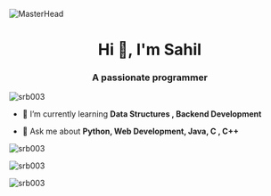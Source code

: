 ![MasterHead](https://qph.cf2.quoracdn.net/main-qimg-fa7b4bdc3b2f73e749e5c2c646d4ae13)
<h1 align="center">Hi 👋, I'm Sahil</h1>
<h3 align="center">A passionate programmer</h3>


<p align="left"> <img src="https://komarev.com/ghpvc/?username=srb003&label=Profile%20views&color=0e75b6&style=flat" alt="srb003" /> </p>

- 🌱 I’m currently learning **Data Structures , Backend Development**

- 💬 Ask me about **Python, Web Development, Java, C , C++**


<p align="left">
</p>


<p><img align="centre" src="https://github-readme-stats.vercel.app/api/top-langs?username=srb003&show_icons=true&locale=en&layout=compact" alt="srb003" /></p>
<img align="center" src="https://github-readme-stats.vercel.app/api?username=srb003&show_icons=true&locale=en" alt="srb003" />

<p><img align="center" src="https://github-readme-streak-stats.herokuapp.com/?user=srb003&" alt="srb003" /></p>
